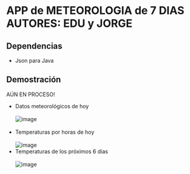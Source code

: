 # APP de METEOROLOGIA de 7 DIAS AUTORES: EDU y JORGE

## Dependencias
* Json para Java
 
## Demostración
AÚN EN PROCESO!
* Datos meteorológicos de hoy
<br></br>
![image](https://github.com/Eduu64/APP_METEOROLOGIA_7DIAS_EDU-JORGE/assets/64559740/8809c2bc-6a21-4085-9c33-0cc5f03d30df)
<br></br>
* Temperaturas por horas de hoy
<br></br>
![image](https://github.com/Eduu64/APP_METEOROLOGIA_7DIAS_EDU-JORGE/assets/64559740/90236812-7a42-481c-8760-96bb38a3a875)
* Temperaturas de los próximos 6 días
<br></br>
![image](https://github.com/Eduu64/APP_METEOROLOGIA_7DIAS_EDU-JORGE/assets/64559740/3064854f-aabe-4141-8356-46b24726b1ba)
